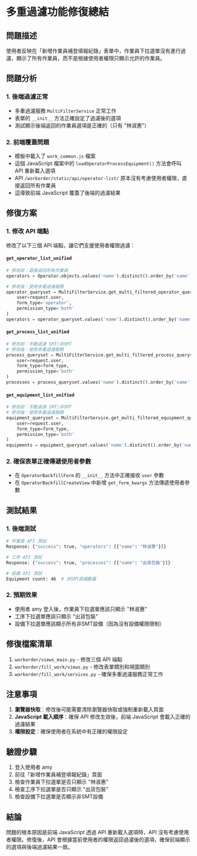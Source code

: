 # 多重過濾功能修復總結

## 問題描述

使用者反映在「新增作業員補登填報紀錄」表單中，作業員下拉選單沒有進行過濾，顯示了所有作業員，而不是根據使用者權限只顯示允許的作業員。

## 問題分析

### 1. 後端過濾正常
- 多重過濾服務 `MultiFilterService` 正常工作
- 表單的 `__init__` 方法正確設定了過濾後的選項
- 測試顯示後端返回的作業員選項是正確的（只有 "林淑惠"）

### 2. 前端覆蓋問題
- 模板中載入了 `work_common.js` 檔案
- 這個 JavaScript 檔案中的 `loadOperatorProcessEquipment()` 方法會呼叫 API 重新載入選項
- API `/workorder/static/api/operator-list/` 原本沒有考慮使用者權限，直接返回所有作業員
- 這導致前端 JavaScript 覆蓋了後端的過濾結果

## 修復方案

### 1. 修改 API 端點
修改了以下三個 API 端點，讓它們支援使用者權限過濾：

#### `get_operator_list_unified`
```python
# 修改前：直接返回所有作業員
operators = Operator.objects.values('name').distinct().order_by('name')

# 修改後：使用多重過濾服務
operator_queryset = MultiFilterService.get_multi_filtered_operator_queryset(
    user=request.user,
    form_type='operator',
    permission_type='both'
)
operators = operator_queryset.values('name').distinct().order_by('name')
```

#### `get_process_list_unified`
```python
# 修改前：手動過濾 SMT/非SMT
# 修改後：使用多重過濾服務
process_queryset = MultiFilterService.get_multi_filtered_process_queryset(
    user=request.user,
    form_type=form_type,
    permission_type='both'
)
processes = process_queryset.values('name').distinct().order_by('name')
```

#### `get_equipment_list_unified`
```python
# 修改前：手動過濾 SMT/非SMT
# 修改後：使用多重過濾服務
equipment_queryset = MultiFilterService.get_multi_filtered_equipment_queryset(
    user=request.user,
    form_type=form_type,
    permission_type='both'
)
equipments = equipment_queryset.values('name').distinct().order_by('name')
```

### 2. 確保表單正確傳遞使用者參數
- 在 `OperatorBackfillForm` 的 `__init__` 方法中正確接收 `user` 參數
- 在 `OperatorBackfillCreateView` 中新增 `get_form_kwargs` 方法傳遞使用者參數

## 測試結果

### 1. 後端測試
```bash
# 作業員 API 測試
Response: {"success": true, "operators": [{"name": "林淑惠"}]}

# 工序 API 測試  
Response: {"success": true, "processes": [{"name": "出貨包裝"}]}

# 設備 API 測試
Equipment count: 46  # 非SMT設備數量
```

### 2. 預期效果
- 使用者 amy 登入後，作業員下拉選單應該只顯示 "林淑惠"
- 工序下拉選單應該只顯示 "出貨包裝"
- 設備下拉選單應該顯示所有非SMT設備（因為沒有設備權限限制）

## 修復檔案清單

1. `workorder/views_main.py` - 修改三個 API 端點
2. `workorder/fill_work/views.py` - 修改表單類別和視圖類別
3. `workorder/fill_work/services.py` - 確保多重過濾服務正常工作

## 注意事項

1. **瀏覽器快取**：修改後可能需要清除瀏覽器快取或強制重新載入頁面
2. **JavaScript 載入順序**：確保 API 修改生效後，前端 JavaScript 會載入正確的過濾結果
3. **權限設定**：確保使用者在系統中有正確的權限設定

## 驗證步驟

1. 登入使用者 amy
2. 前往「新增作業員補登填報紀錄」頁面
3. 檢查作業員下拉選單是否只顯示 "林淑惠"
4. 檢查工序下拉選單是否只顯示 "出貨包裝"
5. 檢查設備下拉選單是否顯示非SMT設備

## 結論

問題的根本原因是前端 JavaScript 透過 API 重新載入選項時，API 沒有考慮使用者權限。修復後，API 會根據當前使用者的權限返回過濾後的選項，確保前端顯示的選項與後端過濾結果一致。 